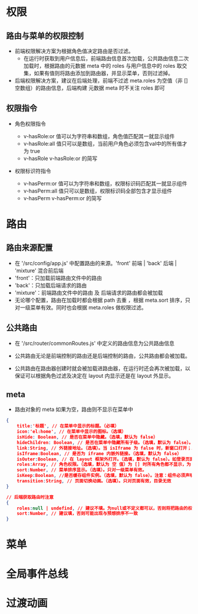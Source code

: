 # 权限

## 路由与菜单的权限控制

+ 前端权限解决方案为根据角色值决定路由是否过滤。
  + 在运行时获取到用户信息后，前端路由信息首次加载，公共路由信息二次加载时，根据路由的元数据 meta 中的 roles 与用户信息中的 roles 取交集，如果有值则将路由添加到路由器，并显示菜单，否则过滤掉。
+ 后端权限解决方案，建议在后端处理，前端不过滤 meta.roles 为空值（非 [] 空数组）的路由信息，后端构建 元数据 meta 时不关注 roles 即可

## 权限指令

* 角色权限指令

  * v-hasRole:or     值可以为字符串和数组，角色值匹配其一就显示组件
  * v-hasRole:all    值只可以是数组，当前用户角色必须包含val中的所有值才为 true
  * v-hasRole        v-hasRole:or 的简写

* 权限标识符指令

  * v-hasPerm:or   值可以为字符串和数组，权限标识码匹配其一就显示组件
  * v-hasPerm:all   值只可以是数组，权限标识码全部包含才显示组件
  * v-hasPerm     v-hasPerm:or 的简写

  

# 路由

## 路由来源配置

+ 在 '/src/config/app.js' 中配置路由的来源。'front' 前端 | 'back' 后端 | 'mixture' 混合前后端
+ 'front'：只加载前端路由文件中的路由
+ 'back'：只加载后端请求的路由
+ 'mixture'：前端路由文件中的路由 及 后端请求的路由都会被加载
+ 无论哪个配置，路由在加载时都会根据 path 去重 ，根据 meta.sort 排序，只对一级菜单有效。同时也会根据 meta.roles 做权限过滤。

## 公共路由

+ 在 '/src/router/commonRoutes.js' 中定义的路由信息为公共路由信息

+ 公共路由无论是前端控制的路由还是后端控制的路由，公共路由都会被加载。
+ 公共路由在路由器创建时就会被加载进路由器，在运行时还会再次被加载，以保证可以根据角色过滤及决定在 layout 内显示还是在 layout 外显示。

## meta

+ 路由对象的 meta 如果为空，路由则不显示在菜单中

```json
{
    title:'标题', // 在菜单中显示的标题。（必填）
    icon:'el:home', // 在菜单中显示的图标。（选填）
    isHide: Boolean, // 是否在菜单中隐藏。（选填，默认为 false）
    hideChildren: Boolean, // 是否在菜单中隐藏所有子级。（选填，默认为 false）。注意，只有当 isHide 为 true 时生效
    link:String, // 外链接地址。（选填）。当 isIframe 为 false 时，新窗口打开；isIframe 为 true 时，内嵌 iframe 内打开
    isIframe:Boolean, // 是否为 iframe 内嵌外链接。（选填，默认为 false）
    isOuter:Boolean, // 在 layout 框架外打开。（选填，默认为 false）。如登录页面，数据大屏等。
    roles:Array, // 角色权限。（选填，默认为 空 值）为 [] 时所有角色都不显示，为 空 值时所有角色都显示，当没有权限时 hideChildren 永远为 true
    sort:Number, // 菜单排序显示。（选填）。只对一级菜单有效。
    isKeep:Boolean, //是否缓存组件实例。（选填，默认为 false）。注意：组件必须声明 name ，并且组件的 name 要与对应路由的 name 匹配
    transition:String, // 页面切换动画。（选填）。只对页面有效，目录无效
}

// 后端获取路由时注意
{
    roles:null | undefind, // 建议不填。为null或不定义都可以，否则将把路由的权限交给前端处理
    sort:Number, // 建议填，否则可能出现与预想排序不一致
}

```



# 菜单



# 全局事件总线

# 过渡动画
